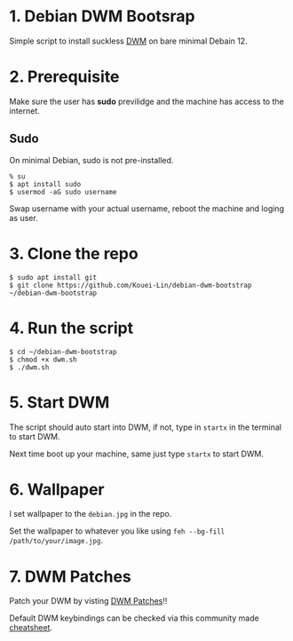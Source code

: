 # 1. Debian DWM Bootsrap
Simple script to install suckless [DWM](https://dwm.suckless.org/) on bare minimal Debain 12.

# 2. Prerequisite
Make sure the user has **sudo** previlidge and the machine has access to the internet.

## Sudo

On minimal Debian, sudo is not pre-installed.

```
% su
$ apt install sudo
$ usermod -aG sudo username
```
Swap username with your actual username, reboot the machine and loging as user.

# 3. Clone the repo

```
$ sudo apt install git
$ git clone https://github.com/Kouei-Lin/debian-dwm-bootstrap ~/debian-dwm-bootstrap
```

# 4. Run the script

```
$ cd ~/debian-dwm-bootstrap
$ chmod +x dwm.sh
$ ./dwm.sh
```

# 5. Start DWM

The script should auto start into DWM, if not, type in `startx` in the terminal to start DWM.

Next time boot up your machine, same just type `startx` to start DWM.

# 6. Wallpaper
I set wallpaper to the `debian.jpg` in the repo. 

Set the wallpaper to whatever you like using `feh --bg-fill /path/to/your/image.jpg`.

# 7. DWM Patches
Patch your DWM by visting [DWM Patches](https://dwm.suckless.org/patches/)!!

Default DWM keybindings can be checked via this community made [cheatsheet](https://gist.github.com/erlendaakre/12eb90eef84a3ab81f7b531e516c9594).

